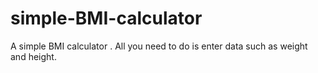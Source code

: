 # simple-BMI-calculator

A simple BMI calculator . 
All you need to do is enter data such as weight and height.
